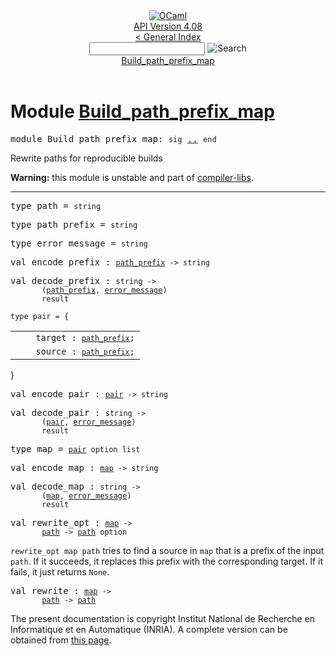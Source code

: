 <!-- ((! set title API !)) ((! set documentation !)) ((! set api !)) ((! set nobreadcrumb !)) -->
<div class="api"><header><nav class="toc brand"><a class="brand" href="https://ocaml.org/"><img src="colour-logo-gray.svg" class="svg" alt="OCaml"></a></nav><nav class="toc"><div class="toc_version"><a href="/docs" id="version-select">API Version 4.08</a></div><a href="index.html">&lt; General Index</a><div class="api_search"><input type="text" name="apisearch" id="api_search" oninput="mySearch(false);" onkeypress="this.oninput();" onclick="this.oninput();" onpaste="this.oninput();">
<img src="search_icon.svg" alt="Search" class="svg" onclick="mySearch(false)"></div>
<div id="search_results"></div><div class="toc_title"><a href="#top">Build_path_prefix_map</a></div><ul></ul></nav></header>

<h1>Module <a href="type_Build_path_prefix_map.html">Build_path_prefix_map</a></h1>

<pre><span id="MODULEBuild_path_prefix_map"><span class="keyword">module</span> Build_path_prefix_map</span>: <code class="code"><span class="keyword">sig</span></code> <a href="Build_path_prefix_map.html">..</a> <code class="code"><span class="keyword">end</span></code></pre><div class="info module top">
<div class="info-desc">
<p>Rewrite paths for reproducible builds</p>

<p><b>Warning:</b> this module is unstable and part of
  <a href="Compiler_libs.html">compiler-libs</a>.</p>
</div>
</div>
<hr width="100%">

<pre><span id="TYPEpath"><span class="keyword">type</span> <code class="type"></code>path</span> = <code class="type">string</code> </pre>


<pre><span id="TYPEpath_prefix"><span class="keyword">type</span> <code class="type"></code>path_prefix</span> = <code class="type">string</code> </pre>


<pre><span id="TYPEerror_message"><span class="keyword">type</span> <code class="type"></code>error_message</span> = <code class="type">string</code> </pre>


<pre><span id="VALencode_prefix"><span class="keyword">val</span> encode_prefix</span> : <code class="type"><a href="Build_path_prefix_map.html#TYPEpath_prefix">path_prefix</a> -&gt; string</code></pre>
<pre><span id="VALdecode_prefix"><span class="keyword">val</span> decode_prefix</span> : <code class="type">string -&gt;<br>       (<a href="Build_path_prefix_map.html#TYPEpath_prefix">path_prefix</a>, <a href="Build_path_prefix_map.html#TYPEerror_message">error_message</a>)<br>       result</code></pre>
<pre><code><span id="TYPEpair"><span class="keyword">type</span> <code class="type"></code>pair</span> = {</code></pre><table class="typetable">
<tbody><tr>
<td align="left" valign="top">
<code>&nbsp;&nbsp;</code></td>
<td align="left" valign="top">
<code><span id="TYPEELTpair.target">target</span>&nbsp;: <code class="type"><a href="Build_path_prefix_map.html#TYPEpath_prefix">path_prefix</a></code>;</code></td>

</tr>
<tr>
<td align="left" valign="top">
<code>&nbsp;&nbsp;</code></td>
<td align="left" valign="top">
<code><span id="TYPEELTpair.source">source</span>&nbsp;: <code class="type"><a href="Build_path_prefix_map.html#TYPEpath_prefix">path_prefix</a></code>;</code></td>

</tr></tbody></table>
}



<pre><span id="VALencode_pair"><span class="keyword">val</span> encode_pair</span> : <code class="type"><a href="Build_path_prefix_map.html#TYPEpair">pair</a> -&gt; string</code></pre>
<pre><span id="VALdecode_pair"><span class="keyword">val</span> decode_pair</span> : <code class="type">string -&gt;<br>       (<a href="Build_path_prefix_map.html#TYPEpair">pair</a>, <a href="Build_path_prefix_map.html#TYPEerror_message">error_message</a>)<br>       result</code></pre>
<pre><span id="TYPEmap"><span class="keyword">type</span> <code class="type"></code>map</span> = <code class="type"><a href="Build_path_prefix_map.html#TYPEpair">pair</a> option list</code> </pre>


<pre><span id="VALencode_map"><span class="keyword">val</span> encode_map</span> : <code class="type"><a href="Build_path_prefix_map.html#TYPEmap">map</a> -&gt; string</code></pre>
<pre><span id="VALdecode_map"><span class="keyword">val</span> decode_map</span> : <code class="type">string -&gt;<br>       (<a href="Build_path_prefix_map.html#TYPEmap">map</a>, <a href="Build_path_prefix_map.html#TYPEerror_message">error_message</a>)<br>       result</code></pre>
<pre><span id="VALrewrite_opt"><span class="keyword">val</span> rewrite_opt</span> : <code class="type"><a href="Build_path_prefix_map.html#TYPEmap">map</a> -&gt;<br>       <a href="Build_path_prefix_map.html#TYPEpath">path</a> -&gt; <a href="Build_path_prefix_map.html#TYPEpath">path</a> option</code></pre><div class="info ">
<div class="info-desc">
<p><code class="code">rewrite_opt&nbsp;map&nbsp;path</code> tries to find a source in <code class="code">map</code>
    that is a prefix of the input <code class="code">path</code>. If it succeeds,
    it replaces this prefix with the corresponding target.
    If it fails, it just returns <code class="code"><span class="constructor">None</span></code>.</p>
</div>
</div>

<pre><span id="VALrewrite"><span class="keyword">val</span> rewrite</span> : <code class="type"><a href="Build_path_prefix_map.html#TYPEmap">map</a> -&gt;<br>       <a href="Build_path_prefix_map.html#TYPEpath">path</a> -&gt; <a href="Build_path_prefix_map.html#TYPEpath">path</a></code></pre>
<div class="copyright">The present documentation is copyright Institut National de Recherche en Informatique et en Automatique (INRIA). A complete version can be obtained from <a href="http://caml.inria.fr/pub/docs/manual-ocaml/">this page</a>.</div></div>